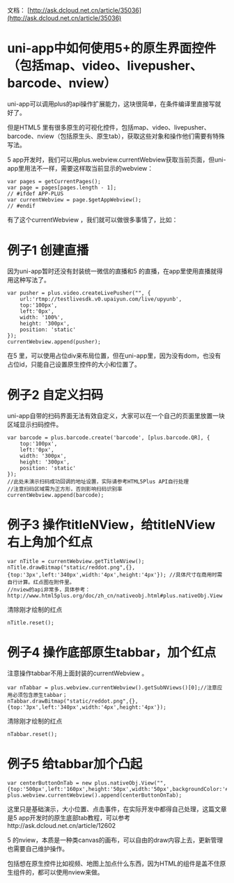 
文档： [http://ask.dcloud.net.cn/article/35036](http://ask.dcloud.net.cn/article/35036)


# uni-app中如何使用5+的原生界面控件（包括map、video、livepusher、barcode、nview）

uni-app可以调用plus的api操作扩展能力，这块很简单，在条件编译里直接写就好了。

但是HTML5 里有很多原生的可视化控件，包括map、video、livepusher、barcode、nview（包括原生头、原生tab），获取这些对象和操作他们需要有特殊写法。

5 app开发时，我们可以用plus.webview.currentWebview获取当前页面，但uni-app里用法不一样，需要这样取当前显示的webview：

```
var pages = getCurrentPages();
var page = pages[pages.length - 1];
// #ifdef APP-PLUS
var currentWebview = page.$getAppWebview();
// #endif
```

有了这个currentWebview ，我们就可以做很多事情了，比如：

# 例子1 创建直播

因为uni-app暂时还没有封装统一微信的直播和5 的直播，在app里使用直播就得用这种写法了。

```
var pusher = plus.video.createLivePusher("", {
    url:'rtmp://testlivesdk.v0.upaiyun.com/live/upyunb',
    top:'100px',
    left:'0px',
    width: '100%',
    height: '300px',
    position: 'static'
});
currentWebview.append(pusher);

```
在5 里，可以使用占位div来布局位置，但在uni-app里，因为没有dom，也没有占位id，只能自己设置原生控件的大小和位置了。

# 例子2 自定义扫码

uni-app自带的扫码界面无法有效自定义，大家可以在一个自己的页面里放置一块区域显示扫码控件。

```
var barcode = plus.barcode.create('barcode', [plus.barcode.QR], {
    top:'100px',
    left:'0px',
    width: '300px',
    height: '300px',
    position: 'static'
});
//此处未演示扫码成功回调的地址设置，实际请参考HTML5Plus API自行处理
//注意扫码区域需为正方形，否则影响扫码识别率
currentWebview.append(barcode);
```


# 例子3 操作titleNView，给titleNView右上角加个红点

```
var nTitle = currentWebview.getTitleNView();
nTitle.drawBitmap("static/reddot.png",{}, {top:'3px',left:'340px',width:'4px',height:'4px'}); //具体尺寸在商用时需自行计算。红点图在附件里。
//nview的api非常多，具体参考：http://www.html5plus.org/doc/zh_cn/nativeobj.html#plus.nativeObj.View
```
清除刚才绘制的红点
```
nTitle.reset();
```
 

# 例子4 操作底部原生tabbar，加个红点

注意操作tabbar不用上面封装的currentWebview 。

```
var nTabbar = plus.webview.currentWebview().getSubNViews()[0];//注意应用必须包含原生tabbar；
nTabbar.drawBitmap("static/reddot.png",{}, {top:'3px',left:'340px',width:'4px',height:'4px'});
```

清除刚才绘制的红点
```
nTabbar.reset();
```


# 例子5 给tabbar加个凸起

```
var centerButtonOnTab = new plus.nativeObj.View("",{top:'500px',left:'160px',height:'50px',width:'50px',backgroundColor:'#FF0000'});
plus.webview.currentWebview().append(centerButtonOnTab);
```

这里只是基础演示，大小位置、点击事件，在实际开发中都得自己处理，这篇文章是5 app开发时的原生底部tab教程，可以参考http://ask.dcloud.net.cn/article/12602




5 的nview，本质是一种类canvas的画布，可以自由的draw内容上去，更新管理也需要自己维护操作。

包括想在原生控件比如视频、地图上加点什么东西，因为HTML的组件是盖不住原生组件的，都可以使用nview来做。